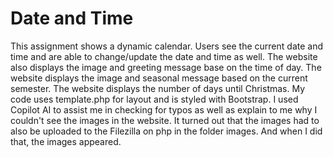 # Date and Time
This assignment shows a dynamic calendar.
Users see the current date and time and are able to change/update the date and time as well.
The website also displays the image and greeting message base on the time of day.
The website displays the image and seasonal message based on the current semester. 
The website displays the number of days until Christmas.
My code uses template.php for layout and is styled with Bootstrap.
I used Copilot AI to assist me in checking for typos as well as explain to me why I couldn't see the images in the website. It turned out that the images had to also be uploaded to the Filezilla on php in the folder images. And when I did that, the images appeared.